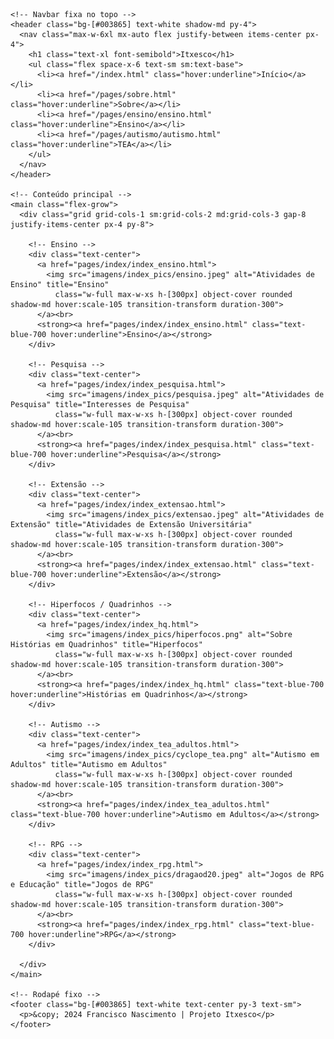 <!DOCTYPE html>
<html lang="pt-BR">
  <head>
    <meta charset="UTF-8" />
    <meta name="viewport" content="width=device-width, initial-scale=1.0" />
    <title>Início</title>
    <meta name="description" content="Página inicial do site de Itxesco - Ensino, Pesquisa, Extensão e mais." />
    <link href="https://cdn.jsdelivr.net/npm/tailwindcss@2.2.19/dist/tailwind.min.css" rel="stylesheet">
  </head>
  <body class="bg-[#F5F5F5] text-[#4B5563] font-sans leading-relaxed min-h-screen flex flex-col">

    <!-- Navbar fixa no topo -->
    <header class="bg-[#003865] text-white shadow-md py-4">
      <nav class="max-w-6xl mx-auto flex justify-between items-center px-4">
        <h1 class="text-xl font-semibold">Itxesco</h1>
        <ul class="flex space-x-6 text-sm sm:text-base">
          <li><a href="/index.html" class="hover:underline">Início</a></li>
          <li><a href="/pages/sobre.html" class="hover:underline">Sobre</a></li>
          <li><a href="/pages/ensino/ensino.html" class="hover:underline">Ensino</a></li>
          <li><a href="/pages/autismo/autismo.html" class="hover:underline">TEA</a></li>
        </ul>
      </nav>
    </header>

    <!-- Conteúdo principal -->
    <main class="flex-grow">
      <div class="grid grid-cols-1 sm:grid-cols-2 md:grid-cols-3 gap-8 justify-items-center px-4 py-8">

        <!-- Ensino -->
        <div class="text-center">
          <a href="pages/index/index_ensino.html">
            <img src="imagens/index_pics/ensino.jpeg" alt="Atividades de Ensino" title="Ensino"
              class="w-full max-w-xs h-[300px] object-cover rounded shadow-md hover:scale-105 transition-transform duration-300">
          </a><br>
          <strong><a href="pages/index/index_ensino.html" class="text-blue-700 hover:underline">Ensino</a></strong>
        </div>

        <!-- Pesquisa -->
        <div class="text-center">
          <a href="pages/index/index_pesquisa.html">
            <img src="imagens/index_pics/pesquisa.jpeg" alt="Atividades de Pesquisa" title="Interesses de Pesquisa"
              class="w-full max-w-xs h-[300px] object-cover rounded shadow-md hover:scale-105 transition-transform duration-300">
          </a><br>
          <strong><a href="pages/index/index_pesquisa.html" class="text-blue-700 hover:underline">Pesquisa</a></strong>
        </div>

        <!-- Extensão -->
        <div class="text-center">
          <a href="pages/index/index_extensao.html">
            <img src="imagens/index_pics/extensao.jpeg" alt="Atividades de Extensão" title="Atividades de Extensão Universitária"
              class="w-full max-w-xs h-[300px] object-cover rounded shadow-md hover:scale-105 transition-transform duration-300">
          </a><br>
          <strong><a href="pages/index/index_extensao.html" class="text-blue-700 hover:underline">Extensão</a></strong>
        </div>

        <!-- Hiperfocos / Quadrinhos -->
        <div class="text-center">
          <a href="pages/index/index_hq.html">
            <img src="imagens/index_pics/hiperfocos.png" alt="Sobre Histórias em Quadrinhos" title="Hiperfocos"
              class="w-full max-w-xs h-[300px] object-cover rounded shadow-md hover:scale-105 transition-transform duration-300">
          </a><br>
          <strong><a href="pages/index/index_hq.html" class="text-blue-700 hover:underline">Histórias em Quadrinhos</a></strong>
        </div>

        <!-- Autismo -->
        <div class="text-center">
          <a href="pages/index/index_tea_adultos.html">
            <img src="imagens/index_pics/cyclope_tea.png" alt="Autismo em Adultos" title="Autismo em Adultos"
              class="w-full max-w-xs h-[300px] object-cover rounded shadow-md hover:scale-105 transition-transform duration-300">
          </a><br>
          <strong><a href="pages/index/index_tea_adultos.html" class="text-blue-700 hover:underline">Autismo em Adultos</a></strong>
        </div>

        <!-- RPG -->
        <div class="text-center">
          <a href="pages/index/index_rpg.html">
            <img src="imagens/index_pics/dragaod20.jpeg" alt="Jogos de RPG e Educação" title="Jogos de RPG"
              class="w-full max-w-xs h-[300px] object-cover rounded shadow-md hover:scale-105 transition-transform duration-300">
          </a><br>
          <strong><a href="pages/index/index_rpg.html" class="text-blue-700 hover:underline">RPG</a></strong>
        </div>

      </div>
    </main>

    <!-- Rodapé fixo -->
    <footer class="bg-[#003865] text-white text-center py-3 text-sm">
      <p>&copy; 2024 Francisco Nascimento | Projeto Itxesco</p>
    </footer>

  </body>
</html>

